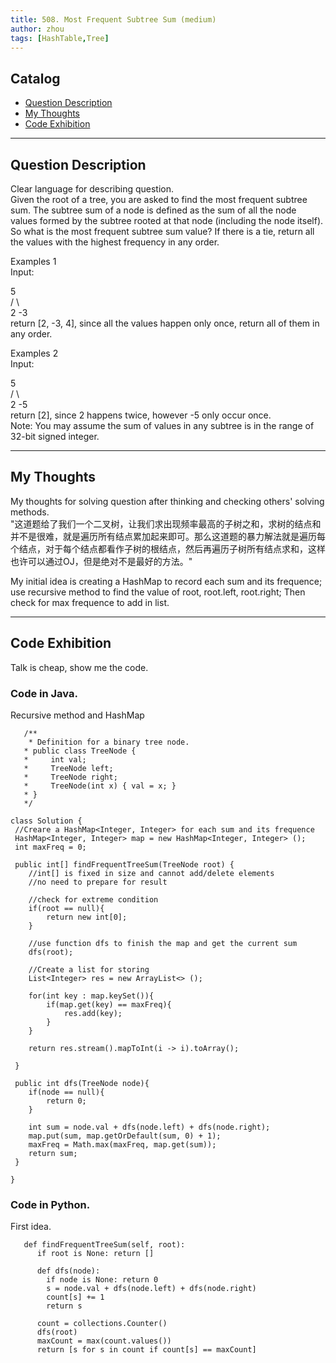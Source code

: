 ```yaml
---
title: 508. Most Frequent Subtree Sum (medium)                  
author: zhou      
tags: [HashTable,Tree]          
---
```


       

## Catalog  
+ [Question Description](#partI)
+ [My Thoughts](#partII)
+ [Code Exhibition](#partIII)

----------------------------------

## Question Description
Clear language for describing question.    
Given the root of a tree, you are asked to find the most frequent subtree sum. The subtree sum of a node is defined as the sum of all the node values formed by the subtree rooted at that node (including the node itself). So what is the most frequent subtree sum value? If there is a tie, return all the values with the highest frequency in any order.      

Examples 1    
Input:     

  5      
 /  \     
2   -3      
return [2, -3, 4], since all the values happen only once, return all of them in any order.        

Examples 2    
Input:    

  5    
 /  \     
2   -5     
return [2], since 2 happens twice, however -5 only occur once.     
Note: You may assume the sum of values in any subtree is in the range of 32-bit signed integer.     



----------------------------------

## My Thoughts
My thoughts for solving question after thinking and checking others' solving methods.        
"这道题给了我们一个二叉树，让我们求出现频率最高的子树之和，求树的结点和并不是很难，就是遍历所有结点累加起来即可。那么这道题的暴力解法就是遍历每个结点，对于每个结点都看作子树的根结点，然后再遍历子树所有结点求和，这样也许可以通过OJ，但是绝对不是最好的方法。"           

My initial idea is creating a HashMap to record each sum and its frequence; use recursive method to find the value of root, root.left, root.right; Then check for max frequence to add in list.    






----------------------------------

## Code Exhibition
Talk is cheap, show me the code.    
### Code in Java.     
Recursive method and HashMap     

       /**
        * Definition for a binary tree node.
       * public class TreeNode {
       *     int val;
       *     TreeNode left;
       *     TreeNode right;
       *     TreeNode(int x) { val = x; }
       * }
       */
       
    class Solution {
     //Creare a HashMap<Integer, Integer> for each sum and its frequence
     HashMap<Integer, Integer> map = new HashMap<Integer, Integer> ();
     int maxFreq = 0;
    
     public int[] findFrequentTreeSum(TreeNode root) {
        //int[] is fixed in size and cannot add/delete elements
        //no need to prepare for result
        
        //check for extreme condition   
        if(root == null){
            return new int[0];
        }
        
        //use function dfs to finish the map and get the current sum
        dfs(root);
        
        //Create a list for storing
        List<Integer> res = new ArrayList<> ();
        
        for(int key : map.keySet()){
            if(map.get(key) == maxFreq){
                res.add(key);
            }
        }
        
        return res.stream().mapToInt(i -> i).toArray();
        
     }
    
     public int dfs(TreeNode node){
        if(node == null){
            return 0;
        }
        
        int sum = node.val + dfs(node.left) + dfs(node.right);
        map.put(sum, map.getOrDefault(sum, 0) + 1);
        maxFreq = Math.max(maxFreq, map.get(sum));
        return sum;
     }  
    
    }




### Code in Python.   
First idea.   

       def findFrequentTreeSum(self, root):
          if root is None: return []

          def dfs(node):
            if node is None: return 0
            s = node.val + dfs(node.left) + dfs(node.right)
            count[s] += 1
            return s

          count = collections.Counter()
          dfs(root)
          maxCount = max(count.values())
          return [s for s in count if count[s] == maxCount]



